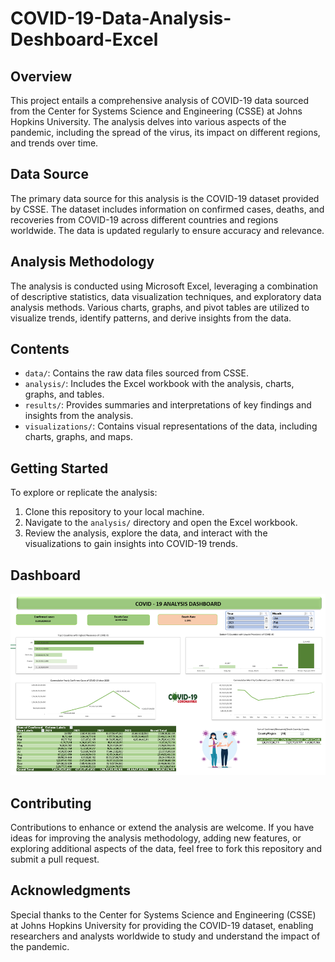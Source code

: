 # COVID-19-Data-Analysis-Deshboard-Excel
## Overview
This project entails a comprehensive analysis of COVID-19 data sourced from the Center for Systems Science and Engineering (CSSE) at Johns Hopkins University. The analysis delves into various aspects of the pandemic, including the spread of the virus, its impact on different regions, and trends over time.

## Data Source
The primary data source for this analysis is the COVID-19 dataset provided by CSSE. The dataset includes information on confirmed cases, deaths, and recoveries from COVID-19 across different countries and regions worldwide. The data is updated regularly to ensure accuracy and relevance.

## Analysis Methodology
The analysis is conducted using Microsoft Excel, leveraging a combination of descriptive statistics, data visualization techniques, and exploratory data analysis methods. Various charts, graphs, and pivot tables are utilized to visualize trends, identify patterns, and derive insights from the data.

## Contents
- `data/`: Contains the raw data files sourced from CSSE.
- `analysis/`: Includes the Excel workbook with the analysis, charts, graphs, and tables.
- `results/`: Provides summaries and interpretations of key findings and insights from the analysis.
- `visualizations/`: Contains visual representations of the data, including charts, graphs, and maps.

## Getting Started
To explore or replicate the analysis:
1. Clone this repository to your local machine.
2. Navigate to the `analysis/` directory and open the Excel workbook.
3. Review the analysis, explore the data, and interact with the visualizations to gain insights into COVID-19 trends.

## Dashboard
  
![Screenshot of Analysis Dashboard](https://github.com/DhanpalPrajapat7/COVID-19-Data-Analysis-Deshboard-Excel/blob/main/Screenshots.png)



## Contributing
Contributions to enhance or extend the analysis are welcome. If you have ideas for improving the analysis methodology, adding new features, or exploring additional aspects of the data, feel free to fork this repository and submit a pull request.

## Acknowledgments
Special thanks to the Center for Systems Science and Engineering (CSSE) at Johns Hopkins University for providing the COVID-19 dataset, enabling researchers and analysts worldwide to study and understand the impact of the pandemic.

